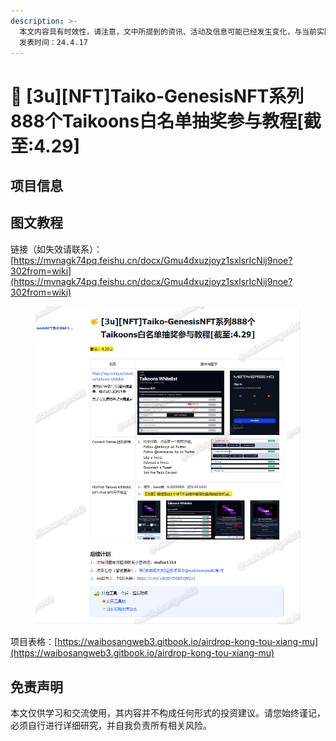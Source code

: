 ```yaml
---
description: >-
  本文内容具有时效性，请注意，文中所提到的资讯、活动及信息可能已经发生变化，与当前实际情况有所不同。我们建议您在做出任何决策之前，始终进行自主研究和验证。
  发表时间：24.4.17
---
```


# 🥎 \[3u]\[NFT]Taiko-GenesisNFT系列888个Taikoons白名单抽奖参与教程\[截至:4.29]

## **项目信息**



## 图文教程

链接（如失效请联系）：[https://mvnagk74pq.feishu.cn/docx/Gmu4dxuzjoyz1sxlsrIcNij9noe?302from=wiki](https://mvnagk74pq.feishu.cn/docx/Gmu4dxuzjoyz1sxlsrIcNij9noe?302from=wiki)

<figure><img src="../.gitbook/assets/image (6).png" alt=""><figcaption></figcaption></figure>

项目表格：[https://waibosangweb3.gitbook.io/airdrop-kong-tou-xiang-mu](https://waibosangweb3.gitbook.io/airdrop-kong-tou-xiang-mu)

## 免责声明 <a href="#mian-ze-sheng-ming" id="mian-ze-sheng-ming"></a>

本文仅供学习和交流使用，其内容并不构成任何形式的投资建议。请您始终谨记，必须自行进行详细研究，并自我负责所有相关风险。
